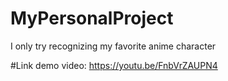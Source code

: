 # MyPersonalProject
I only try recognizing my favorite anime character

#Link demo video:
https://youtu.be/FnbVrZAUPN4

